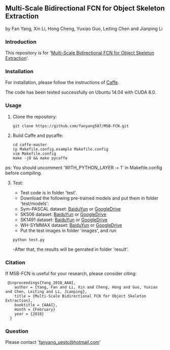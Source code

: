 ## Multi-Scale Bidirectional FCN for Object Skeleton Extraction

by Fan Yang, Xin Li, Hong Cheng, Yuxiao Guo, Leiting Chen and Jianping Li

### Introduction

This repository is for '[Multi-Scale Bidirectional FCN for Object Skeleton Extraction](https://www.aaai.org/ocs/index.php/AAAI/AAAI18/paper/view/16722/16345)'.
### Installation

For installation, please follow the instructions of [Caffe](https://github.com/BVLC/caffe).

The code has been tested successfully on Ubuntu 14.04 with CUDA 8.0.

### Usage

1. Clone the repository:

   ```shell
   git clone https://github.com/fanyang587/MSB-FCN.git
   ```

2. Build Caffe and pycaffe:

   ```shell
   cd caffe-master
   cp Makefile.config.example Makefile.config
   vim Makefile.config
   make -j8 && make pycaffe
   ```
ps: You should uncomment 'WITH_PYTHON_LAYER := 1' in Makefile.config before compiling.


3. Test:

   - Test code is in folder 'test'.
    - Download the following pre-trained models and put them in folder 'test/models':
     - Sym-PASCAL dataset: [BaiduYun](https://pan.baidu.com/s/1qY0lUnJAYqyyr0HfF9-baA) or [GoogleDrive](https://drive.google.com/open?id=1aoehs3ywQ589yWJUrJMnsfRV4uxamJKb)
     - SK506 dataset: [BaiduYun](https://pan.baidu.com/s/1cRjFhrT2UPLwXSg_5ZEefg) or [GoogleDrive](https://drive.google.com/open?id=1spe2oI5feLWvDuiCnf_4mMkw1ibGcEhk)
     - SK1491 dataset: [BaiduYun](https://pan.baidu.com/s/1LANVVgiSFhYzjaL7LtEy3g) or [GoogleDrive](https://drive.google.com/open?id=1dfrju90JAAcMAq8KJBLD5OwPBjDWOZ_p)
     - WH-SYMMAX dataset: [BaiduYun](https://pan.baidu.com/s/1zWjPNf_0Fl-J2HNK_FShKw) or [GoogleDrive](https://drive.google.com/open?id=13WbB5oMoYqJe4oHQmVEUz2bzitp0ZGuw)
   - Put the test images in folder 'images', and run
   
   ```shell
   python test.py
   ```
   -After that, the results will be genrated in folder 'result'.
### Citation
If MSB-FCN is useful for your research, please consider citing:

     @inproceedings{Yang_2018_AAAI,
        author = {Yang, Fan and Li, Xin and Cheng, Hong and Guo, Yuxiao and Chen, Leiting and Li, Jianping},
        title = {Multi-Scale Bidirectional FCN for Object Skeleton Extraction},
        booktitle = {AAAI},
        month = {February}
        year = {2018}
      }

### Question
Please contact 'fanyang_uestc@hotmail.com'
